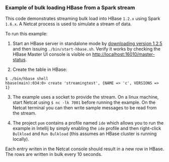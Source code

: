 ### Example of bulk loading HBase from a Spark stream

This code demonstrates streaming bulk load into HBase `1.2.x` using Spark `1.6.x`.
A Netcat process is used to simulate a stream of data.

To run this example:
   1. Start an HBase server in standalone mode by  [downloading version 1.2.5](http://mirrors.dotsrc.org/apache/hbase/1.2.5/hbase-1.2.5-bin.tar.gz) and then issuing `./bin/start-hbase.sh`.  Verify it works by checking the HBase Master UI console is visible on [http://localhost:16010/master-status](http://localhost:16010/master-status).
   
   2. Create the table in HBase:
```
$ ./bin/hbase shell
hbase(main):034:0> create 'streamingtest', {NAME => 'c', VERSIONS => 1} 
```

   3.  The example uses a socket to provide the stream.  On a linux machine, start Netcat using `$ nc -lk 7001` before running the example.  On the Netcat terminal you can then write sample messages to be read from the stream.   
  
   4. The project `pom` contains a profile named `ide` which allows you to run the example in Intellij by simply enabling the `ide` profile and then right-click `Bulkload` and `Run Bulkload` (this assumes an HBase cluster is running locally).

       
Each entry writen in the Netcat console should result in a new row in HBase.  The rows are written in bulk every 10 seconds. 


  

